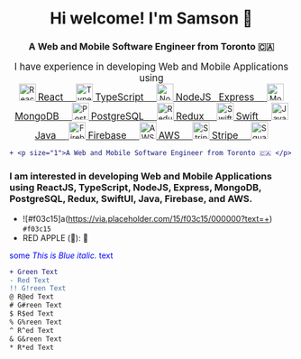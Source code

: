 <h1 align="center">Hi welcome! I'm Samson 👋</h1>
<h3 align="center">A Web and Mobile Software Engineer from Toronto 🇨🇦 </h3>
<div
  align="center"
>
  <div>
    <big>I have experience in developing Web and Mobile Applications using </big>
  </div>
  <a href="https://reactjs.org/">
    <img
      src="https://cdn.freebiesupply.com/logos/large/2x/react-1-logo-png-transparent.png"
      height="30px"
      alt="ReactJS"
    />
    <big>React&nbsp;&nbsp;&nbsp;&nbsp;</big>
  </a>
  <a href="https://www.typescriptlang.org/">
    <img
      src="https://upload.wikimedia.org/wikipedia/commons/thumb/4/4c/Typescript_logo_2020.svg/1200px-Typescript_logo_2020.svg.png"
      height="30px"
      alt="TypeScript"
    />
    <big>TypeScript&nbsp;&nbsp;&nbsp;&nbsp;</big>
  </a>
  <a href="https://nodejs.org/en/">
    <img
      src="https://nodejs.org/static/images/logo.svg"
      height="30px"
      alt="NodeJS"
    />
    <big>NodeJS&nbsp;&nbsp;</big>
  </a>
  <a href="https://expressjs.com/">
    <big>Express&nbsp;&nbsp;&nbsp;&nbsp;</big>
  </a>
  <a href="https://www.mongodb.com/">
    <img
      src="https://res.cloudinary.com/crunchbase-production/image/upload/c_lpad,h_170,w_170,f_auto,b_white,q_auto:eco,dpr_1/erkxwhl1gd48xfhe2yld"
      height="30px"
      alt="MongoDB"
    />
    <big>MongoDB&nbsp;&nbsp;&nbsp;&nbsp;</big>
  </a>
  <a href="https://www.postgresql.org/">
    <img
      src="https://www.postgresql.org/media/img/about/press/elephant.png"
      height="30px"
      alt="PostgreSQL"
    />
    <big>PostgreSQL&nbsp;&nbsp;&nbsp;&nbsp;</big>
  </a>
  <a href="https://redux.js.org/">
    <img
      src="https://d33wubrfki0l68.cloudfront.net/0834d0215db51e91525a25acf97433051f280f2f/c30f5/img/redux.svg"
      height="30px"
      alt="Redux"
    />
    <big>Redux&nbsp;&nbsp;&nbsp;&nbsp;</big>
  </a>
  <a href="https://developer.apple.com/swift/">
    <img
      src="https://d2908q01vomqb2.cloudfront.net/0716d9708d321ffb6a00818614779e779925365c/2021/08/26/swift.png"
      height="30px"
      alt="Swift"
    />
    <big>Swift&nbsp;&nbsp;&nbsp;&nbsp;</big>
  </a>
  <a href="https://www.java.com/en/">
    <img
      src="https://1000logos.net/wp-content/uploads/2020/09/Java-Emblem.jpg"
      height="30px"
      alt="Java"
    />
    <big>Java&nbsp;&nbsp;&nbsp;&nbsp;</big>
  </a>
  <a href="https://firebase.google.com/">
    <img
      src="https://firebase.google.com/images/brand-guidelines/logo-logomark.png"
      height="30px"
      alt="Firebase"
    />
    <big>Firebase&nbsp;&nbsp;&nbsp;&nbsp;</big>
  </a>
  <a href="https://aws.amazon.com/">
    <img
      src="https://www.laurel-group.com/wp-content/uploads/AWS-logo.png"
      height="30px"
      alt="AWS"
    />
    <big>AWS&nbsp;&nbsp;&nbsp;&nbsp;</big>
  </a>
  <a href="https://stripe.com/">
    <img
      src="https://stripe.com/img/v3/home/twitter.png"
      height="30px"
      alt="Stripe"
    />
    <big>Stripe&nbsp;&nbsp;&nbsp;&nbsp;</big>
  </a>
  <a href="https://squareup.com/ca/en">
    <img
      src="https://logos-download.com/wp-content/uploads/2020/06/Square_Logo.png"
      height="30px"
      alt="Square"
    />
  </a>
</div>


```diff
+ <p size="1">A Web and Mobile Software Engineer from Toronto 🇨🇦 </p>
```

### I am interested in developing Web and Mobile Applications using ReactJS, TypeScript, NodeJS, Express, MongoDB, PostgreSQL, Redux, SwiftUI, Java, Firebase, and AWS.

- ![#f03c15]a(https://via.placeholder.com/15/f03c15/000000?text=+) `#f03c15`
- RED APPLE (&#x1F34E;): 🍎

<span style="color:blue">some *This is Blue italic.* text</span>

````diff
+ Green Text
- Red Text
!! G!reen Text
@ R@ed Text
# G#reen Text
$ R$ed Text
% G%reen Text
^ R^ed Text
& G&reen Text
* R*ed Text
`````


<!--
**samsoncsyu7777/samsoncsyu7777** is a ✨ _special_ ✨ repository because its `README.md` (this file) appears on your GitHub profile.

Here are some ideas to get you started:

- 🔭 I’m currently working on ...
- 🌱 I’m currently learning ...
- 👯 I’m looking to collaborate on ...
- 🤔 I’m looking for help with ...
- 💬 Ask me about ...
- 📫 How to reach me: ...
- 😄 Pronouns: ...
- ⚡ Fun fact: ...
-->
